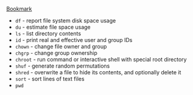 [Bookmark](https://www.gnu.org/software/coreutils/manual/coreutils.html#Target-directory)

- `df` - report file system disk space usage
- `du` - estimate file space usage
- `ls` - list directory contents
- `id` - print real and effective user and group IDs
- `chown` - change file owner and group
- `chgrp` - change group ownership
- `chroot` - run command or interactive shell with special root directory
- `shuf` - generate random permutations
- `shred` - overwrite a file to hide its contents, and optionally delete it
- `sort` - sort lines of text files
- `pwd`
